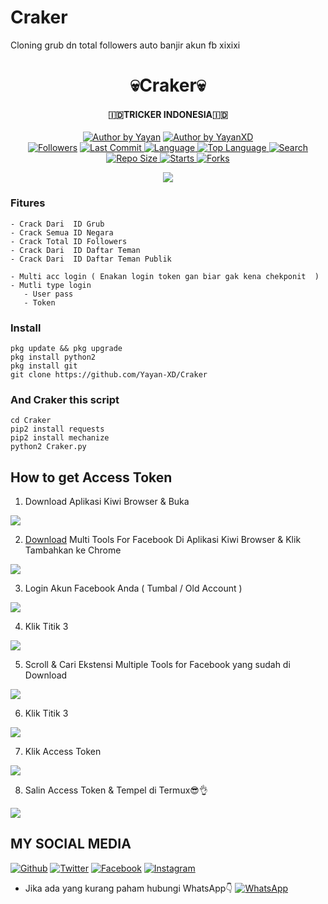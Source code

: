 # Craker
Cloning grub dn total followers auto banjir akun fb xixixi 
<h1 align="center">
    💀Craker💀
</h1>
<h4 align="center">
  🇮🇩TRICKER INDONESIA🇮🇩
</h4>
<p align="center">
<a href="#"><img title="Author by Yayan" src="https://img.shields.io/badge/Coded%20By-YayanXD-green?"></a>
<a href="#"><img title="Author by YayanXD" src="https://img.shields.io/badge/Code%20-python2.7-blue?"></a>
<br>
<a href="https://github.com/Yayan-XD/followers">
<img title="Followers" src="https://img.shields.io/github/followers/Yayan-XD?label=Followers&color=blue&style=flat-square"></a>
<a href="https://github.com/Yayan-XD/termux-style/stargazers/">
  <a href="https://github.com/Yayan-XD/Craker">
    <img alt="Last Commit" src="https://img.shields.io/github/last-commit/Yayan-XD/Craker.svg"/>
  </a>
  <a href="https://github.com/Yayan-XD/Craker">
    <img alt="Language" src="https://img.shields.io/github/languages/count/Yayan-XD/Craker.svg"/>
  </a>
  <a href="https://github.com/Yayan-XD/Craker">
    <img alt="Top Language" src="https://img.shields.io/github/languages/top/Yayan-XD/Craker.svg"/>
  </a>
  <a href="https://github.com/Yayan-XD/Craker">
    <img alt="Search" src="https://img.shields.io/github/search/Yayan-XD/Craker/Craker.svg"/>
  </a>
  <a href="https://github.com/Yayan-XD/Craker">
    <img alt="Repo Size" src="https://img.shields.io/github/repo-size/Yayan-XD/Craker.svg"/>
  </a>
  <a href="https://github.com/Yayan-XD/Craker">
    <img alt="Starts" src="https://img.shields.io/github/stars/Yayan-XD/Craker.svg"/>
  </a>
  <a href="https://github.com/Yayan-XD/Craker">
    <img alt="Forks" src="https://img.shields.io/github/forks/Yayan-XD/Craker.svg"/>
  </a>
</div>
<p align="center">

<img src="https://github.com/Yayan-XD/Craker/blob/master/Screenshot_20200923_031734-picsay.png" />

### Fitures
```
- Crack Dari  ID Grub  
- Crack Semua ID Negara
- Crack Total ID Followers
- Crack Dari  ID Daftar Teman
- Crack Dari  ID Daftar Teman Publik

- Multi acc login ( Enakan login token gan biar gak kena chekponit  )
- Mutli type login
   - User pass
   - Token
```
### Install
```
pkg update && pkg upgrade
pkg install python2
pkg install git
git clone https://github.com/Yayan-XD/Craker
```
### And Craker this script
```
cd Craker
pip2 install requests
pip2 install mechanize
python2 Craker.py
```
## How to get Access Token
1. Download Aplikasi Kiwi Browser & Buka
<img src="https://github.com/vrhasya/666/blob/master/1.png" />

2. [Download](https://chrome.google.com/webstore/detail/multiple-tools-for-facebo/eojdckfcadamkapabechhbnkleligand) Multi Tools For Facebook Di Aplikasi Kiwi Browser & Klik Tambahkan ke Chrome
<img src="https://github.com/vrhasya/666/blob/master/2.png" />

3. Login Akun Facebook Anda ( Tumbal / Old Account )
<img src="https://github.com/vrhasya/666/blob/master/3.png" />

4. Klik Titik 3
<img src="https://github.com/vrhasya/666/blob/master/4.png" />

5. Scroll & Cari Ekstensi Multiple Tools for Facebook yang sudah di Download
<img src="https://github.com/vrhasya/666/blob/master/5.png" />

6. Klik Titik 3
<img src="https://github.com/vrhasya/666/blob/master/6.png" />

7. Klik Access Token
<img src="https://github.com/vrhasya/666/blob/master/7.jpg" />

8. Salin Access Token & Tempel di Termux😎👌
<img src="https://github.com/vrhasya/666/blob/master/8.png" />

## MY SOCIAL MEDIA
[![Github](https://img.shields.io/badge/Github-Ikuti-green?style=for-the-badge&logo=github)](https://github.com/Yayan-XD)
[![Twitter](https://img.shields.io/badge/twitter-Ikuti-green?style=for-the-badge&logo=Twitter)](https://mobile.twitter.com/moch_xd)
[![Facebook](https://img.shields.io/badge/Facebook-Ikuti-green?style=for-the-badge&logo=facebook)](https://www.facebook.com/YAYAN.XING.ZUCKERBERG.SR)
[![Instagram](https://img.shields.io/badge/Instagram-Ikuti-green?style=for-the-badge&logo=instagram)](https://Instagram.com/yayanxd_)
* Jika ada yang kurang paham hubungi WhatsApp👇
[![WhatsApp](https://img.shields.io/badge/whatsapp-Hubungi-brightgreen?style=for-the-badge&logo=whatsapp)](https://api.whatsapp.com/brightgreen?phone=+6285603036683)

